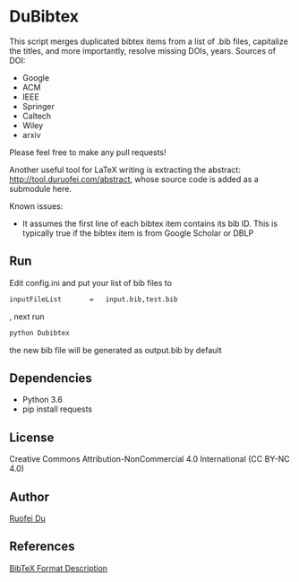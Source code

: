 # DuBibtex
This script merges duplicated bibtex items from a list of .bib files, capitalize the titles, and more importantly, resolve missing DOIs, years.
Sources of DOI: 
* Google
* ACM
* IEEE
* Springer
* Caltech
* Wiley
* arxiv

Please feel free to make any pull requests!

Another useful tool for LaTeX writing is extracting the abstract: http://tool.duruofei.com/abstract, whose source code is added as a submodule here.

Known issues:
* It assumes the first line of each bibtex item contains its bib ID. This is typically true if the bibtex item is from Google Scholar or DBLP

## Run
Edit config.ini and put your list of bib files to 
```sh
inputFileList       =   input.bib,test.bib
```
, next run
```sh
python Dubibtex
```
the new bib file will be generated as output.bib by default

## Dependencies
* Python 3.6
* pip install requests

## License
Creative Commons Attribution-NonCommercial 4.0 International (CC BY-NC 4.0)

## Author
[Ruofei Du](http://duruofei.com)


## References
[BibTeX Format Description](http://www.bibtex.org/Format/)